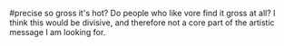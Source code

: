 #precise
so gross it's hot?
Do people who like vore find it gross at all? I think this would be divisive, and therefore not a core part of the artistic message I am looking for.